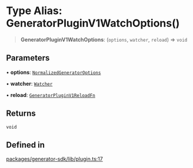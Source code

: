 # Type Alias: GeneratorPluginV1WatchOptions()

> **GeneratorPluginV1WatchOptions**: (`options`, `watcher`, `reload`) => `void`

## Parameters

• **options**: [`NormalizedGeneratorOptions`](../interfaces/NormalizedGeneratorOptions.md)

• **watcher**: [`Watcher`](../classes/Watcher.md)

• **reload**: [`GeneratorPluginV1ReloadFn`](GeneratorPluginV1ReloadFn.md)

## Returns

`void`

## Defined in

[packages/generator-sdk/lib/plugin.ts:17](https://github.com/andreisergiu98/baeta/blob/277f62f15bfdecc05d507a84e60b62e5bc08a747/packages/generator-sdk/lib/plugin.ts#L17)
